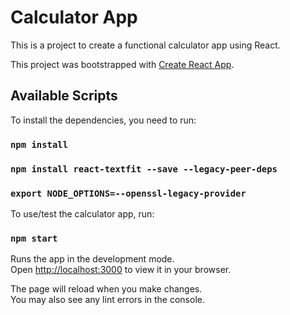 # Calculator App

This is a project to create a functional calculator app using React.

This project was bootstrapped with [Create React App](https://github.com/facebook/create-react-app).

## Available Scripts

To install the dependencies, you need to run:
### `npm install`
### `npm install react-textfit --save --legacy-peer-deps`
### `export NODE_OPTIONS=--openssl-legacy-provider`

To use/test the calculator app, run:
### `npm start`

Runs the app in the development mode.\
Open [http://localhost:3000](http://localhost:3000) to view it in your browser.

The page will reload when you make changes.\
You may also see any lint errors in the console.
